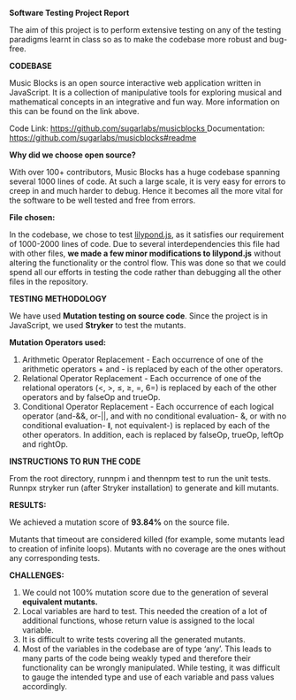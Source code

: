 **Software Testing Project Report**

The aim of this project is to perform extensive testing on any of the testing paradigms learnt in class so as to make the codebase more robust and bug-free.

**CODEBASE**

Music Blocks is an open source interactive web application written in JavaScript. It is a collection of manipulative tools for exploring musical and mathematical concepts in an integrative and fun way. More information on this can be found on the link above.

Code Link: [https://github.com/sugarlabs/musicblocks ](https://github.com/sugarlabs/musicblocks)Documentation: <https://github.com/sugarlabs/musicblocks#readme>

**Why did we choose open source?**

With over 100+ contributors, Music Blocks has a huge codebase spanning several 1000 lines of code. At such a large scale, it is very easy for errors to creep in and much harder to debug. Hence it becomes all the more vital for the software to be well tested and free from errors.

**File chosen:**

In the codebase, we chose to test [lilypond.js](https://github.com/sugarlabs/musicblocks/blob/master/js/lilypond.js), as it satisfies our requirement of 1000-2000 lines of code. Due to several interdependencies this file had with other files, **we made a few minor modifications to lilypond.js** without altering the functionality or the control flow. This was done so that we could spend all our efforts in testing the code rather than debugging all the other files in the repository.

**TESTING METHODOLOGY**

We have used **Mutation testing on source code**. Since the project is in JavaScript, we used **Stryker** to test the mutants.

**Mutation Operators used:**

1. Arithmetic Operator Replacement - Each occurrence of one of the arithmetic operators + and - is replaced by each of the other operators.
2. Relational Operator Replacement - Each occurrence of one of the relational operators (<, >, ≤, ≥, =, 6=) is replaced by each of the other operators and by falseOp and trueOp.
2. Conditional Operator Replacement - Each occurrence of each logical operator (and-&&, or-||, and with no conditional evaluation- &, or with no conditional evaluation- ǁ, not equivalent-) is replaced by each of the other operators. In addition, each is replaced by falseOp, trueOp, leftOp and rightOp.

**INSTRUCTIONS TO RUN THE CODE**

From the root directory, runnpm i and thennpm test to run the unit tests. Runnpx stryker run (after Stryker installation) to generate and kill mutants.

**RESULTS:**

We achieved a mutation score of **93.84%** on the source file.

Mutants that timeout are considered killed (for example, some mutants lead to creation of infinite loops). Mutants with no coverage are the ones without any corresponding tests.

**CHALLENGES:**

1. We could not 100% mutation score due to the generation of several **equivalent mutants.**
1. Local variables are hard to test. This needed the creation of a lot of additional functions, whose return value is assigned to the local variable.
1. It is difficult to write tests covering all the generated mutants.
1. Most of the variables in the codebase are of type ‘any’. This leads to many parts of the code being weakly typed and therefore their functionality can be wrongly manipulated. While testing, it was difficult to gauge the intended type and use of each variable and pass values accordingly.
